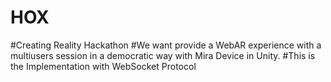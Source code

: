 # HOX
#Creating Reality Hackathon
#We want provide a WebAR experience with a multiusers session in a democratic way with Mira Device in Unity. 
#This is the Implementation with WebSocket Protocol